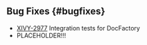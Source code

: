 ## Bug Fixes {#bugfixes}

* [XIVY-2977](https://jira.axonivy.com/jira/browse/XIVY-2977) Integration tests for DocFactory 
* PLACEHOLDER!!!
